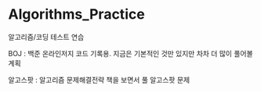 # Algorithms_Practice
알고리즘/코딩 테스트 연습

BOJ : 백준 온라인저지 코드 기록용. 지금은 기본적인 것만 있지만 차차 더 많이 풀어볼 계획

알고스팟 : 알고리즘 문제해결전략 책을 보면서 풀 알고스팟 문제 

